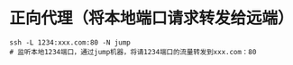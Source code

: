 # 正向代理（将本地端口请求转发给远端）
```
ssh -L 1234:xxx.com:80 -N jump
# 监听本地1234端口，通过jump机器，将请1234端口的流量转发到xxx.com：80
```
